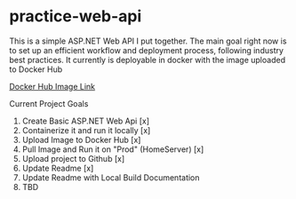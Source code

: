 # practice-web-api

This is a simple ASP.NET Web API I put together. The main goal right now is to set up an efficient workflow and deployment process, following industry best practices. It currently is deployable in docker with the image uploaded to Docker Hub

[Docker Hub Image Link](https://hub.docker.com/layers/stevenedwards/practice-web-api/latest/images/sha256-e1d64f4940016cf8751c6af9d4db744ebb6a509cbd97dc772c33b0778181d9f4?context=repo)


Current Project Goals
1. Create Basic ASP.NET Web Api [x]
2. Containerize it and run it locally  [x]
3. Upload Image to Docker Hub [x]
4. Pull Image and Run it on "Prod" (HomeServer) [x]
5. Upload project to Github [x]
6. Update Readme [x]
7. Update Readme with Local Build Documentation
8. TBD
